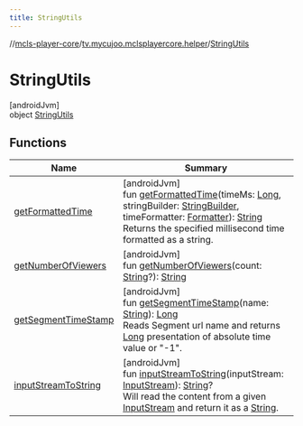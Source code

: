 ```yaml
---
title: StringUtils
---
```

//[mcls-player-core](../../../index.html)/[tv.mycujoo.mclsplayercore.helper](../index.html)/[StringUtils](index.html)



# StringUtils



[androidJvm]\
object [StringUtils](index.html)



## Functions


| Name | Summary |
|---|---|
| [getFormattedTime](get-formatted-time.html) | [androidJvm]<br>fun [getFormattedTime](get-formatted-time.html)(timeMs: [Long](https://kotlinlang.org/api/latest/jvm/stdlib/kotlin/-long/index.html), stringBuilder: [StringBuilder](https://kotlinlang.org/api/latest/jvm/stdlib/kotlin.text/-string-builder/index.html), timeFormatter: [Formatter](https://developer.android.com/reference/kotlin/java/util/Formatter.html)): [String](https://kotlinlang.org/api/latest/jvm/stdlib/kotlin/-string/index.html)<br>Returns the specified millisecond time formatted as a string. |
| [getNumberOfViewers](get-number-of-viewers.html) | [androidJvm]<br>fun [getNumberOfViewers](get-number-of-viewers.html)(count: [String](https://kotlinlang.org/api/latest/jvm/stdlib/kotlin/-string/index.html)?): [String](https://kotlinlang.org/api/latest/jvm/stdlib/kotlin/-string/index.html) |
| [getSegmentTimeStamp](get-segment-time-stamp.html) | [androidJvm]<br>fun [getSegmentTimeStamp](get-segment-time-stamp.html)(name: [String](https://kotlinlang.org/api/latest/jvm/stdlib/kotlin/-string/index.html)): [Long](https://kotlinlang.org/api/latest/jvm/stdlib/kotlin/-long/index.html)<br>Reads Segment url name and returns [Long](https://kotlinlang.org/api/latest/jvm/stdlib/kotlin/-long/index.html) presentation of absolute time value or &quot;-1&quot;. |
| [inputStreamToString](input-stream-to-string.html) | [androidJvm]<br>fun [inputStreamToString](input-stream-to-string.html)(inputStream: [InputStream](https://developer.android.com/reference/kotlin/java/io/InputStream.html)): [String](https://kotlinlang.org/api/latest/jvm/stdlib/kotlin/-string/index.html)?<br>Will read the content from a given [InputStream](https://developer.android.com/reference/kotlin/java/io/InputStream.html) and return it as a [String](https://kotlinlang.org/api/latest/jvm/stdlib/kotlin/-string/index.html). |

